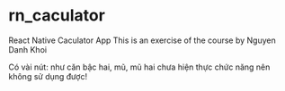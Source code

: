 # rn_caculator
React Native Caculator App
This is an exercise of the course by Nguyen Danh Khoi

Có vài nút: như căn bậc hai, mũ, mũ hai chưa hiện thực chức năng nên không sử dụng được!
